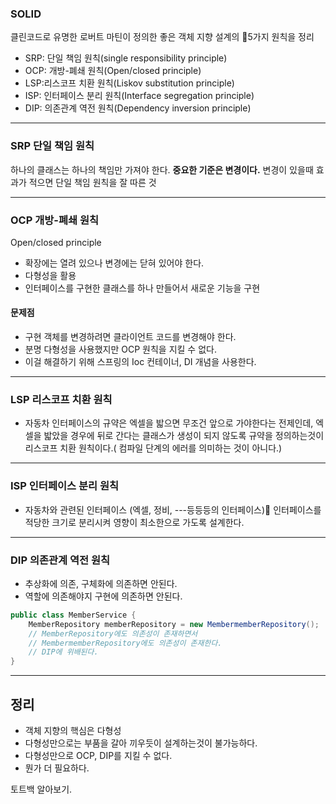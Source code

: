 

### SOLID
클린코드로 유명한 로버트 마틴이 정의한 좋은 객체 지향 설계의 5가지 원칙을 정리

- SRP: 단일 책임 원칙(single responsibility principle)
- OCP: 개방-폐쇄 원칙(Open/closed principle)
- LSP:리스코프 치환 원칙(Liskov substitution principle)
- ISP: 인터페이스 분리 원칙(Interface segregation principle)
- DIP: 의존관계 역전 원칙(Dependency inversion principle)
---

### SRP 단일 책임 원칙

하나의 클래스는 하나의 책임만 가져야 한다.
**중요한 기준은 변경이다.**  변경이 있을때 효과가 적으면 단일 책임 원칙을 잘 따른 것 

---

### OCP  개방-폐쇄 원칙

Open/closed principle 

- 확장에는 열려 있으나 변경에는 닫혀 있어야 한다.
- 다형성을 활용
- 인터페이스를 구현한 클래스를 하나 만들어서 새로운 기능을 구현

#### 문제점

- 구현 객체를 변경하려면 클라이언트 코드를 변경해야 한다.
- 분명 다형성을 사용했지만 OCP 원칙을 지킬 수 없다.
- 이걸 해결하기 위해 스프링의 Ioc 컨테이너, DI 개념을 사용한다.

---

### LSP 리스코프 치환 원칙

- 자동차 인터페이스의 규약은 엑셀을 밟으면 무조건 앞으로 가야한다는 전제인데, 엑셀을 밟았을 경우에 뒤로 간다는 클래스가 생성이 되지 않도록 규약을 정의하는것이 리스코프 치환 원칙이다.( 컴파일 단계의 에러를 의미하는 것이 아니다.)

---

### ISP 인터페이스 분리 원칙

- 자동차와 관련된 인터페이스 (엑셀, 정비, ---등등등의 인터페이스) 인터페이스를 적당한 크기로 분리시켜
  영향이 최소한으로 가도록 설계한다.

---

### DIP 의존관계 역전 원칙

- 추상화에 의존, 구체화에 의존하면 안된다.
- 역할에 의존해야지 구현에 의존하면 안된다.

```java
public class MemberService {
	MemberRepository memberRepository = new MembermemberRepository(); 
	// MemberRepository에도 의존성이 존재하면서
	// MembermemberRepository에도 의존성이 존재한다.
	// DIP에 위배된다.
}
```

---

## 정리

- 객체 지향의 핵심은 다형성
- 다형성만으로는 부품을 갈아 끼우듯이 설계하는것이 불가능하다.
- 다형성만으로 OCP, DIP를 지킬 수 없다.
- 뭔가 더 필요하다.





토트백 알아보기.

